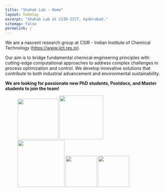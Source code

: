 ```yaml
---
title: "Shahab Lab - Home"
layout: homelay
excerpt: "Shahab Lab at CSIR-IICT, Hyderabad."
sitemap: false
permalink: /
---
```



We are a nascent research group at CSIR - Indian Institute of Chemical Technology (https://www.iict.res.in).

Our aim is to bridge fundamental chemical engineering principles with cutting-edge computational approaches to address complex challenges in process optimization and control. We develop innovative solutions that contribute to both industrial advancement and environmental sustainability.

**We are looking for passionate new PhD students, Postdocs, and Master students to join the team!**





<figure class="fifth">
  <img src="{{ site.url }}{{ site.baseurl }}/images/logopic/LMU_logo.png" style="width: 130px">
  <img src="{{ site.url }}{{ site.baseurl }}/images/logopic/Logo_Leiden.jpg" style="width: 140px">
  <img src="{{ site.url }}{{ site.baseurl }}/images/logopic/Tschira.png" style="width: 150px">
  <img src="{{ site.url }}{{ site.baseurl }}/images/logopic/Logo_ERC.jpg" style="width: 100px">
  <img src="{{ site.url }}{{ site.baseurl }}/images/logopic/SuperC_logo.png" style="width: 100px">
</figure>
